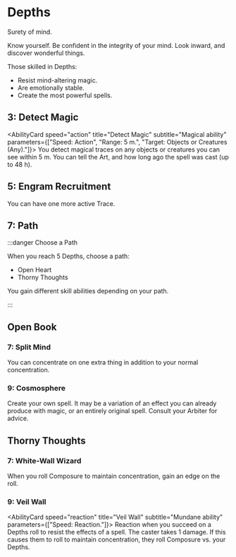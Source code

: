 # Depths

Surety of mind.

Know yourself. Be confident in the integrity of your mind. Look inward, and discover wonderful things.

Those skilled in Depths:

- Resist mind-altering magic.
- Are emotionally stable.
- Create the most powerful spells.

## 3: Detect Magic

<AbilityCard
speed="action"
title="Detect Magic"
subtitle="Magical ability"
parameters={["Speed: Action", "Range: 5 m.", "Target: Objects or Creatures (Any)."]}>
You detect magical traces on any objects or creatures you can see within 5 m. You can tell the Art, and how long ago the spell was cast (up to 48 h).
</AbilityCard>

## 5: Engram Recruitment

<AbilityCard
speed="enhancement"
title="Engram Recruitment"
subtitle="Enhancement">
You can have one more active Trace.
</AbilityCard>

## 7: Path

:::danger Choose a Path

When you reach 5 Depths, choose a path:

- Open Heart
- Thorny Thoughts

You gain different skill abilities depending on your path.

:::

## Open Book

### 7: Split Mind

<AbilityCard
speed="enhancement"
title="Split Mind"
subtitle="Enhancement">
You can concentrate on one extra thing in addition to your normal concentration.
</AbilityCard>

### 9: Cosmosphere

<AbilityCard
speed="enhancement"
title="Cosmosphere"
subtitle="Enhancement">
Create your own spell. It may be a variation of an effect you can already produce with magic, or an entirely original spell. Consult your Arbiter for advice.
</AbilityCard>

## Thorny Thoughts

### 7: White-Wall Wizard

<AbilityCard
speed="enhancement"
title="White-Wall Wizard"
subtitle="Enhancement">
When you roll Composure to maintain concentration, gain an edge on the roll.
</AbilityCard>

### 9: Veil Wall

<AbilityCard
speed="reaction"
title="Veil Wall"
subtitle="Mundane ability"
parameters={["Speed: Reaction."]}>
Reaction when you succeed on a Depths roll to resist the effects of a spell. The caster takes 1 damage. If this causes them to roll to maintain concentration, they roll Composure vs. your Depths.
</AbilityCard>
